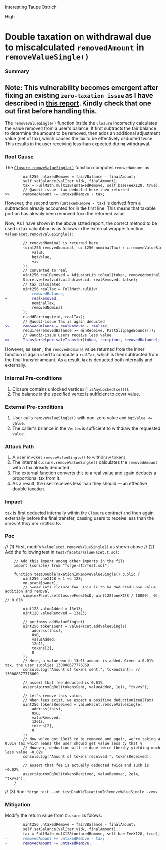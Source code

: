 Interesting Taupe Ostrich

High

# Double taxation on withdrawal due to miscalculated `removedAmount` in `removeValueSingle()`

### Summary

__Note__: 
This vulnerability becomes emergent after fixing an existing `zero-taxation issue` as I have described in [this report](https://github.com/sherlock-audit/2025-04-burve-Tigerfrake/issues/2). Kindly check that one out first before handling this.
----

The `removeValueSingle()` function inside the `Closure` incorrectly calculates the value removed from a user's balance. It first subtracts the fair balance to determine the amount to be removed, then adds an additional adjustment value (net of tax), which causes the tax to be effectively deducted twice. This results in the user receiving less than expected during withdrawal.


### Root Cause

The [`Closure.removeValueSingle()`](https://github.com/sherlock-audit/2025-04-burve/blob/main/Burve/src/multi/closure/Closure.sol#L285-L288) function computes `removedAmount` as:
```solidity
        uint256 untaxedRemove = fairVBalance - finalAmount;
        self.setBalance(valIter.vIdx, finalAmount);
        tax = FullMath.mulX128(untaxedRemove, self.baseFeeX128, true);
        // @audit-issue  tax deducted here then returned
>>      removedAmount += untaxedRemove - tax;
```
However, the second term (`untaxedRemove - tax`) is derived from a subtraction already accounted for in the first line. This means that taxable portion has already been removed from the returned value.

Now, As I have shown in the above stated report, the correct method to be used in tax calculation is as follows in the external wrapper function, [`ValueFacet.removeValueSingle()`](https://github.com/sherlock-audit/2025-04-burve/blob/main/Burve/src/multi/facets/ValueFacet.sol#L228-L243):
```diff
        // removedNominal is returned here
        (uint256 removedNominal, uint256 nominalTax) = c.removeValueSingle(
            value,
            bgtValue,
            vid
        );
        // converted to real
        uint256 realRemoved = AdjustorLib.toReal(token, removedNominal, false);
        Store.vertex(vid).withdraw(cid, realRemoved, false);
        // tax calculated 
        uint256 realTax = FullMath.mulDiv(
-           removedBalance,
+           realRemoved,
            nominalTax,
            removedNominal
        );
        c.addEarnings(vid, realTax);
        // @audit-issue Tax is again deducted
>>      removedBalance = realRemoved - realTax;
        require(removedBalance >= minReceive, PastSlippageBounds());
        // @audit-issue Users receive less value
>>      TransferHelper.safeTransfer(token, recipient, removedBalance);
```
However, as seen , the `removedNominal` value returned from the inner function is again used to compute a `realTax`, which is then subtracted from the final transfer amount. As a result, tax is deducted both internally and externally.

### Internal Pre-conditions

1. Closure contains unlocked vertices (`!isAnyLocked(self)`).
2. The balance in the specified vertex is sufficient to cover value.


### External Pre-conditions

1. User calls `removeValueSingle()` with non-zero value and `bgtValue <= value`.
2. The caller's balance in the `Vertex` is sufficient to withdraw the requested `value`.


### Attack Path

1. A user invokes `removeValueSingle()` to withdraw tokens.
2. The internal `Closure.removeValueSingle()` calculates the `removedAmount` with a tax already deducted.
3. The external function converts this to a real value and again deducts a proportional tax from it.
4. As a result, the user receives less than they should — an effective double taxation.


### Impact

`tax` is first deducted internally within the `Closure` contract and then again externally before the final transfer, causing users to receive less than the amount they are entitled to.


###  Poc
// (1) First, modify  `ValueFacet.removeValueSingle()` as shown above
// (2) Add the following test in `test/facets/ValueFacet.t.sol`:
```solidity
    // Add this import among other imports in the file
    import {console} from "forge-std/Test.sol";

    function testDoubleTaxationInRemoveValueSingle() public {
        uint256 oneX128 = 1 << 128;
        vm.prank(owner);
        // owner sets closure fee. This is to be deducted upon value addition and removal
        simplexFacet.setClosureFees(0xD, uint128(oneX128 / 10000), 0); // 0.01%

        uint128 valueAdded = 13e13;
        uint128 valueRemoved = 13e13;
        
        // performs addValueSingle()
        uint256 tokensSent = valueFacet.addValueSingle(
            address(this),
            0xD,
            valueAdded,
            12e12,
            tokens[2],
            0
        );
        // Here, a value worth 13e13 amount is added. Given a 0.01% tax, the user supplies 130008677776869 
        console.log("Amount of tokens sent:", tokensSent); // 130008677776869
        
        // assert that fee deducted is 0.01%
        assertApproxEqRel(tokensSent, valueAdded, 1e14, "tkvvs");

        // Let's remove this value.
        // When fees exist, we expect a positive deduction(realTax) 
        uint256 tokensReceived = valueFacet.removeValueSingle(
            address(this),
            0xD,
            valueRemoved,
            12e12,                                                                                                                                                           
            tokens[2],
            0
        );
        // Now we've got 13e13 to be removed and again, we're taking a 0.01% tax which means the user should get value less by that %
        // However, deduction will be done twice thereby yielding much less value ~0.02%
        console.log("Amount of tokens received:", tokensReceived);

        // assert that fee is actually deducted twice and such is ~0.02%
        assertApproxEqRel(tokensReceived, valueRemoved, 2e14, "tkvvs");
    }
```
// (3) Run: `forge test --mt testDoubleTaxationInRemoveValueSingle -vvvv`


### Mitigation

Modify the return value from `Closure` as folows:
```diff
        uint256 untaxedRemove = fairVBalance - finalAmount;
        self.setBalance(valIter.vIdx, finalAmount);
        tax = FullMath.mulX128(untaxedRemove, self.baseFeeX128, true);
-       removedAmount += untaxedRemove - tax;
+       removedAmount += untaxedRemove;
```